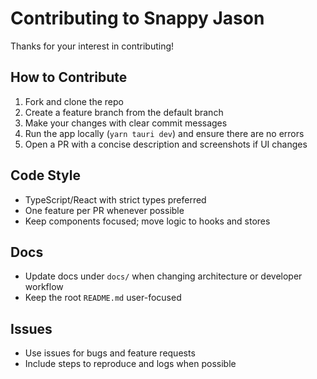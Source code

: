 # Contributing to Snappy Jason

Thanks for your interest in contributing!

## How to Contribute

1. Fork and clone the repo
2. Create a feature branch from the default branch
3. Make your changes with clear commit messages
4. Run the app locally (`yarn tauri dev`) and ensure there are no errors
5. Open a PR with a concise description and screenshots if UI changes

## Code Style

- TypeScript/React with strict types preferred
- One feature per PR whenever possible
- Keep components focused; move logic to hooks and stores

## Docs

- Update docs under `docs/` when changing architecture or developer workflow
- Keep the root `README.md` user-focused

## Issues

- Use issues for bugs and feature requests
- Include steps to reproduce and logs when possible
